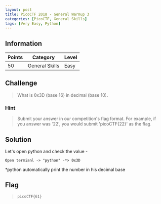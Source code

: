 ```yaml
---
layout: post
title: PicoCTF 2018 - General Warmup 3
categories: [PicoCTF, General Skills]
tags: [Very Easy, Python]
---
```


## Information

| Points |Category  | Level|
|--|--|--|
| 50 | General Skills |Easy |

## Challenge

> What is 0x3D (base 16) in decimal (base 10).

### Hint

> Submit your answer in our competition's flag format. For example, if you answer was '22', you would submit 'picoCTF{22}' as the flag.

## Solution

Let's open python and check the value - 

    Open termianl -> "python" -*> 0x3D

*python automatically print the number in his decimal base


## Flag
> `picoCTF{61}`




